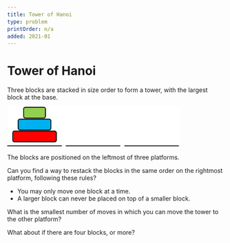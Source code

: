 ```yaml
---
title: Tower of Hanoi
type: problem
printOrder: n/a
added: 2021-01
---
```


# Tower of Hanoi

Three blocks are stacked in size order to form a tower, with the largest block at the base.

<img src="../../images/hanoi-tower-1.png" width=400>

The blocks are positioned on the leftmost of three platforms.

Can you find a way to restack the blocks in the same order on the rightmost platform, following these rules?  
- You may only move one block at a time.
- A larger block can never be placed on top of a smaller block.

What is the smallest number of moves in which you can move the tower to the other platform?

What about if there are four blocks, or more?
